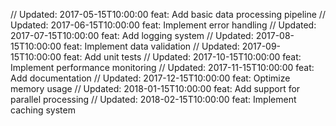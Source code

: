 // Updated: 2017-05-15T10:00:00
feat: Add basic data processing pipeline
// Updated: 2017-06-15T10:00:00
feat: Implement error handling
// Updated: 2017-07-15T10:00:00
feat: Add logging system
// Updated: 2017-08-15T10:00:00
feat: Implement data validation
// Updated: 2017-09-15T10:00:00
feat: Add unit tests
// Updated: 2017-10-15T10:00:00
feat: Implement performance monitoring
// Updated: 2017-11-15T10:00:00
feat: Add documentation
// Updated: 2017-12-15T10:00:00
feat: Optimize memory usage
// Updated: 2018-01-15T10:00:00
feat: Add support for parallel processing
// Updated: 2018-02-15T10:00:00
feat: Implement caching system
